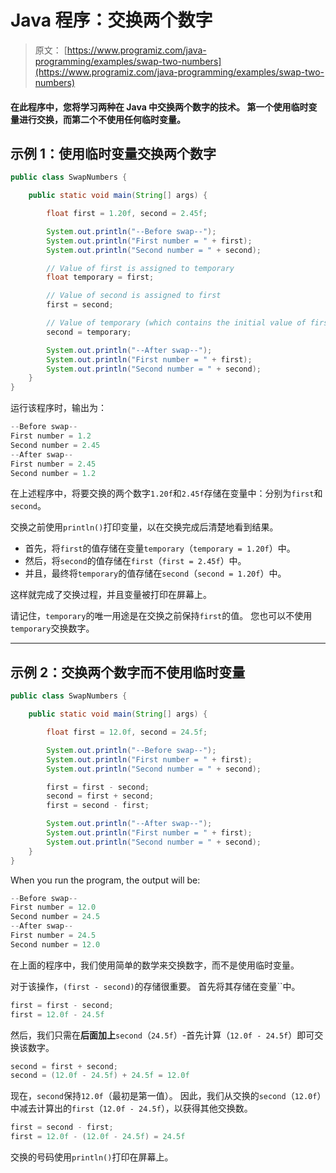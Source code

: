 # Java 程序：交换两个数字

> 原文： [https://www.programiz.com/java-programming/examples/swap-two-numbers](https://www.programiz.com/java-programming/examples/swap-two-numbers)

#### 在此程序中，您将学习两种在 Java 中交换两个数字的技术。 第一个使用临时变量进行交换，而第二个不使用任何临时变量。

## 示例 1：使用临时变量交换两个数字

```java
public class SwapNumbers {

    public static void main(String[] args) {

        float first = 1.20f, second = 2.45f;

        System.out.println("--Before swap--");
        System.out.println("First number = " + first);
        System.out.println("Second number = " + second);

        // Value of first is assigned to temporary
        float temporary = first;

        // Value of second is assigned to first
        first = second;

        // Value of temporary (which contains the initial value of first) is assigned to second
        second = temporary;

        System.out.println("--After swap--");
        System.out.println("First number = " + first);
        System.out.println("Second number = " + second);
    }
}
```

运行该程序时，输出为：

```java
--Before swap--
First number = 1.2
Second number = 2.45
--After swap--
First number = 2.45
Second number = 1.2
```

在上述程序中，将要交换的两个数字`1.20f`和`2.45f`存储在变量中：分别为`first`和`second`。

交换之前使用`println()`打印变量，以在交换完成后清楚地看到结果。

*   首先，将`first`的值存储在变量`temporary`（`temporary = 1.20f`）中。
*   然后，将`second`的值存储在`first`（`first = 2.45f`）中。
*   并且，最终将`temporary`的值存储在`second`（`second = 1.20f`）中。

这样就完成了交换过程，并且变量被打印在屏幕上。

请记住，`temporary`的唯一用途是在交换之前保持`first`的值。 您也可以不使用`temporary`交换数字。

* * *

## 示例 2：交换两个数字而不使用临时变量

```java
public class SwapNumbers {

    public static void main(String[] args) {

        float first = 12.0f, second = 24.5f;

        System.out.println("--Before swap--");
        System.out.println("First number = " + first);
        System.out.println("Second number = " + second);

        first = first - second;
        second = first + second;
        first = second - first;

        System.out.println("--After swap--");
        System.out.println("First number = " + first);
        System.out.println("Second number = " + second);
    }
}
```

When you run the program, the output will be:

```java
--Before swap--
First number = 12.0
Second number = 24.5
--After swap--
First number = 24.5
Second number = 12.0
```

在上面的程序中，我们使用简单的数学来交换数字，而不是使用临时变量。

对于该操作，`(first - second)`的存储很重要。 首先将其存储在变量``中。

```java
first = first - second;
first = 12.0f - 24.5f
```

然后，我们只需在**后面加上**`second`（`24.5f`）-首先计算（`12.0f - 24.5f`）即可交换该数字。

```java
second = first + second;
second = (12.0f - 24.5f) + 24.5f = 12.0f
```

现在，`second`保持`12.0f`（最初是第一值）。 因此，我们从交换的`second`（`12.0f`）中减去计算出的`first`（`12.0f - 24.5f`），以获得其他交换数。

```java
first = second - first;
first = 12.0f - (12.0f - 24.5f) = 24.5f
```

交换的号码使用`println()`打印在屏幕上。
